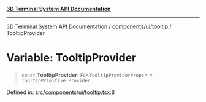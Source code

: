[**3D Terminal System API Documentation**](../../../../README.md)

***

[3D Terminal System API Documentation](../../../../README.md) / [components/ui/tooltip](../README.md) / TooltipProvider

# Variable: TooltipProvider

> `const` **TooltipProvider**: `FC`\<`TooltipProviderProps`\> = `TooltipPrimitive.Provider`

Defined in: [src/components/ui/tooltip.tsx:8](https://github.com/Dicommunitas/ThreeJS_Terminal_3D/blob/badc3233eff8eb21985e1864af032399a617b0af/src/components/ui/tooltip.tsx#L8)
